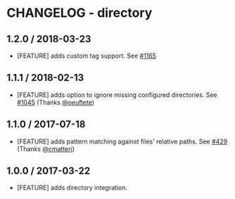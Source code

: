 # CHANGELOG - directory

## 1.2.0 / 2018-03-23

* [FEATURE] adds custom tag support. See [#1165][]

## 1.1.1 / 2018-02-13

* [FEATURE] adds option to ignore missing configured directories. See [#1045][] (Thanks [@oeuftete][])

## 1.1.0 / 2017-07-18

* [FEATURE] adds pattern matching against files' relative paths. See [#429][] (Thanks [@cmatteri][])

## 1.0.0 / 2017-03-22

* [FEATURE] adds directory integration.

[#429]: https://github.com/DataDog/integrations-core/pull/429

<!--- The following link definition list is generated by PimpMyChangelog --->
[#1165]: https://github.com/DataDog/integrations-core/pull/1165
[#429]: https://github.com/DataDog/integrations-core/issues/429
[#1045]: https://github.com/DataDog/integrations-core/issues/1045
[@cmatteri]: https://github.com/cmatteri
[@oeuftete]: https://github.com/oeuftete
